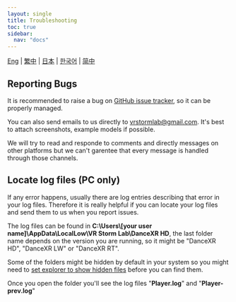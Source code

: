 ```yaml
---
layout: single
title: Troubleshooting
toc: true
sidebar:
  nav: "docs"
---
```

[Eng](/dancexr/troubleshooting) | [繁中](/tw/dancexr/troubleshooting) | [日本](/jp/dancexr/troubleshooting) | [한국어](/kr/dancexr/troubleshooting) | [简中](/zh/dancexr/troubleshooting)


## Reporting Bugs
It is recommended to raise a bug on [GitHub issue tracker](https://github.com/alloystorm/dvvr/issues), so it can be properly managed. 

You can also send emails to us directly to vrstormlab@gmail.com. It's best to attach screenshots, example models if possible. 

We will try to read and responde to comments and directly messages on other platforms but we can't garentee that every message is handled through those channels. 


## Locate log files (PC only)
If any error happens, usually there are log entries describing that error in your log files. Therefore it is really helpful if you can locate your log files and send them to us when you report issues. 

The log files can be found in **C:\Users\\\[your user name]\AppData\LocalLow\VR Storm Lab\DanceXR HD**, the last folder name depends on the version you are running, so it might be "DanceXR HD", "DanceXR LW" or "DanceXR RT". 

Some of the folders might be hidden by default in your system so you might need to [set explorer to show hidden files](https://support.microsoft.com/en-us/windows/show-hidden-files-0320fe58-0117-fd59-6851-9b7f9840fdb2) before you can find them. 

Once you open the folder you'll see the log files "**Player.log**" and "**Player-prev.log**"

